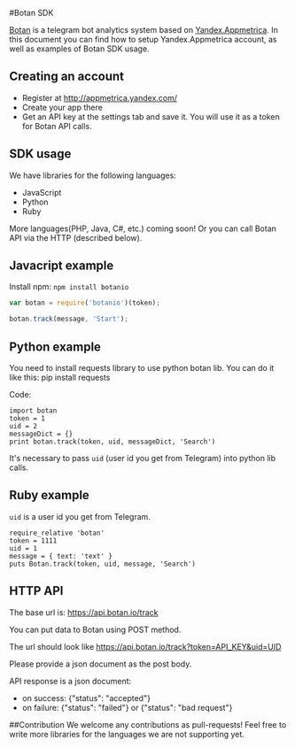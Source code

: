 #Botan SDK

[Botan](http://botan.io) is a telegram bot analytics system based on [Yandex.Appmetrica](http://appmetrica.yandex.com/).
In this document you can find how to setup Yandex.Appmetrica account, as well as examples of Botan SDK usage.


## Creating an account
 * Register at http://appmetrica.yandex.com/
 * Create your app there
 * Get an API key at the settings tab and save it. You will use it as a token for Botan API calls.

## SDK usage
We have libraries for the following languages:
 * JavaScript
 * Python
 * Ruby

More languages(PHP, Java, C#, etc.) coming soon!
Or you can call Botan API via the HTTP (described below).


## Javacript example
Install npm: `npm install botanio`
```js
var botan = require('botanio')(token);

botan.track(message, 'Start');
```

## Python example
You need to install requests library to use python botan lib.
You can do it like this:
	pip install requests

Code:

	import botan
	token = 1
	uid = 2    
	messageDict = {}
	print botan.track(token, uid, messageDict, 'Search')

It's necessary to pass `uid` (user id you get from Telegram) into python lib calls.

## Ruby example
`uid` is a user id you get from Telegram.

	require_relative 'botan'
	token = 1111
	uid = 1
	message = { text: 'text' }
	puts Botan.track(token, uid, message, 'Search')


## HTTP API
The base url is: https://api.botan.io/track

You can put data to Botan using POST method.

The url should look like https://api.botan.io/track?token=API_KEY&uid=UID

Please provide a json document as the post body.

API response is a json document:

* on success: {"status": "accepted"}
* on failure: {"status": "failed"} or {"status": "bad request"}
 
##Contribution
We welcome any contributions as pull-requests! Feel free to write more libraries for the languages we are not supporting yet.
